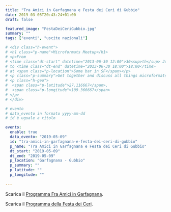 ```yaml
---
title: "Tra Amici in Garfagnana e Festa dei Ceri di Gubbio"
date: 2019-03-05T20:43:24+01:00
draft: false

featured_image: "FestaDeiCeriGubbio.jpg"
summary: ""
tags: ["eventi", "uscite nazionali"]

# <div class="h-event">
# <h1 class="p-name">Microformats Meetup</h1>
# <p>From 
# <time class="dt-start" datetime="2013-06-30 12:00">30<sup>th</sup> June 2013, 12:00</time>
# to <time class="dt-end" datetime="2013-06-30 18:00">18:00</time>
# at <span class="p-location">Some bar in SF</span></p>
# <p class="p-summary">Get together and discuss all things microformats-related.</p>
# <p class="h-geo">
#  <span class="p-latitude">27.116667</span>,
#  <span class="p-longitude">109.366667</span>
# </p>
# </div>

# evento 
# data_evento in formato yyyy-mm-dd
# id è uguale a titolo

evento:
  enable: true
  data_evento: "2019-05-09"
  id: "tra-amici-in-garfagnana-e-festa-dei-ceri-di-gubbio"
  p_name: "Tra Amici in Garfagnana e Festa dei Ceri di Gubbio"
  dt_start: "2019-05-09"
  dt_end: "2019-05-09"
  p_location: "Garfagnana - Gubbio"
  p_summary: ""
  p_latitude: ""
  p_longitude: ""
  
---
```



Scarica il [Programma Fra Amici in Garfagnana](ProgrammaGarfagnanaCeriGubbio.pdf).

Scarica il [Programma della Festa dei Ceri](ProgrammaFestaCeri2019.pdf).

